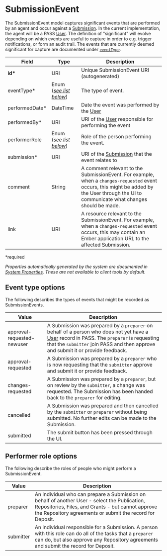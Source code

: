 # SubmissionEvent
The SubmissionEvent model captures significant events that are performed by an agent and occur against a [Submission](Submission.md). In the current implementation, the agent will be a PASS [User](User.md). The definition of "significant" will evolve depending on which events are useful to capture in order to e.g. trigger notifications, or form an audit trail. The events that are currently deemed significant for capture are documented under [`eventType`](#event-type-options).

| Field  		| Type  		| Description |
| ------------- | ------------- | ------------- |
| __id*__ | URI | Unique SubmissionEvent URI (autogenerated) |
| eventType* | Enum ([_see list below_](#event-type-options)) | The type of event. |
| performedDate* | DateTime | Date the event was performed by the [User](User.md) |
| performedBy* | URI | URI of the [User](User.md) responsible for performing the event |
| performerRole | Enum ([_see list below_](#performer-role-options)) | Role of the person performing the event. |
| submission*  | URI | URI of the [Submission](Submission.md) that the event relates to |
| comment | String | A comment relevant to the SubmissionEvent. For example, when a `changes-requested` event occurs, this might be added by the User through the UI to communicate what changes should be made. |
| link | URI | A resource relevant to the SubmissionEvent. For example, when a `changes-requested` event occurs, this may contain an Ember application URL to the affected Submission. |

*required 

*Properties automatically generated by the system are documented in [System Properties](SystemProperties.md). These are not available to client tools by default.*

## Event type options

The following describes the types of events that might be recorded as SubmissionEvents.

| Value  					| Description | 
| ------------------------ | ------------- |
| approval-requested-newuser | A Submission was prepared by a `preparer` on behalf of a person who does not yet have a [User](User.md) record in PASS. The `preparer` is requesting that the `submitter` join PASS and then approve and submit it or provide feedback. |
| approval-requested | A Submission was prepared by a `preparer` who is now requesting that the `submitter` approve and submit it or provide feedback. |
| changes-requested | A Submission was prepared by a `preparer`, but on review by the `submitter`, a change was requested. The Submission has been handed back to the `preparer` for editing. |
| cancelled | A Submission was prepared and then cancelled by the `submitter` or `preparer` without being submitted. No further edits can be made to the Submission. |
| submitted | The submit button has been pressed through the UI. | 

## Performer role options

The following describe the roles of people who might perform a SubmissionEvent.

| Value  					| Description | 
| ------------------------ | ------------- |
| preparer | An individual who can prepare a Submission on behalf of another User - select the Publication, Repositories, Files, and Grants - but cannot approve the Repository agreements or submit the record for Deposit. |
| submitter | An individual responsible for a Submission. A person with this role can do all of the tasks that a `preparer` can do, but also approve any Repository agreements and submit the record for Deposit. |